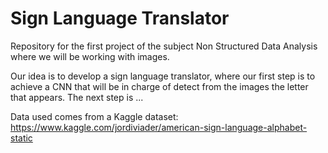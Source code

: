 # Sign Language Translator


Repository for the first project of the subject Non Structured Data Analysis where we will be working with images.

Our idea is to develop a sign language translator, where our first step is to achieve a CNN that will be in charge of detect from the images the letter that appears. The next step is ...


Data used comes from a Kaggle dataset: https://www.kaggle.com/jordiviader/american-sign-language-alphabet-static
